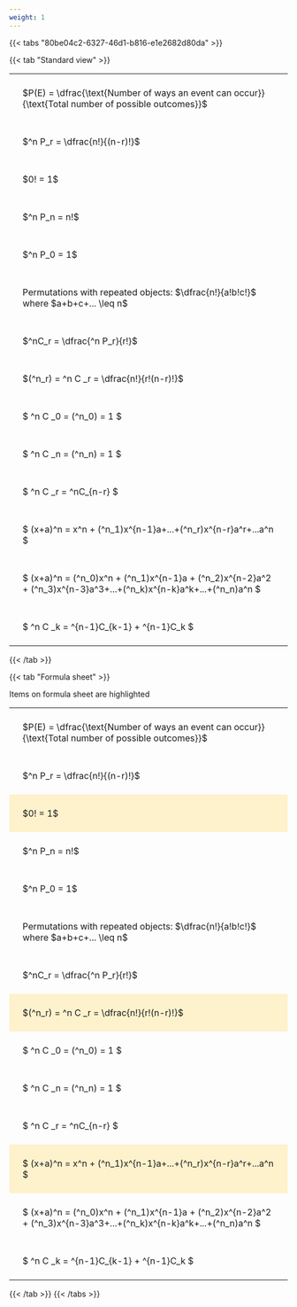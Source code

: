 ```yaml
---
weight: 1
---
```


{{< tabs "80be04c2-6327-46d1-b816-e1e2682d80da" >}}

{{< tab "Standard view" >}}

<style type="text/css">
#T_67bed th.col_heading {
  text-align: left;
  font-size: 1em;
}
#T_67bed td {
  text-align: left;
  font-size: 1em;
  padding: 1.5em;
}
</style>
<table id="T_67bed">
  <thead>
  </thead>
  <tbody>
    <tr>
      <td id="T_67bed_row0_col0" class="data row0 col0" >$P(E) = \dfrac{\text{Number of ways an event can occur}}{\text{Total number of possible outcomes}}$</td>
    </tr>
    <tr>
      <td id="T_67bed_row1_col0" class="data row1 col0" >$^n P_r = \dfrac{n!}{(n-r)!}$</td>
    </tr>
    <tr>
      <td id="T_67bed_row2_col0" class="data row2 col0" >$0! = 1$</td>
    </tr>
    <tr>
      <td id="T_67bed_row3_col0" class="data row3 col0" >$^n P_n = n!$</td>
    </tr>
    <tr>
      <td id="T_67bed_row4_col0" class="data row4 col0" >$^n P_0 = 1$</td>
    </tr>
    <tr>
      <td id="T_67bed_row5_col0" class="data row5 col0" >Permutations with repeated objects: $\dfrac{n!}{a!b!c!}$ where $a+b+c+... \leq n$</td>
    </tr>
    <tr>
      <td id="T_67bed_row6_col0" class="data row6 col0" >$^nC_r = \dfrac{^n P_r}{r!}$</td>
    </tr>
    <tr>
      <td id="T_67bed_row7_col0" class="data row7 col0" >$(^n_r) = ^n C _r = \dfrac{n!}{r!(n-r)!}$</td>
    </tr>
    <tr>
      <td id="T_67bed_row8_col0" class="data row8 col0" >$ ^n C _0 = (^n_0) = 1 $</td>
    </tr>
    <tr>
      <td id="T_67bed_row9_col0" class="data row9 col0" >$ ^n C _n = (^n_n) = 1 $</td>
    </tr>
    <tr>
      <td id="T_67bed_row10_col0" class="data row10 col0" >$ ^n C _r = ^nC_{n-r} $</td>
    </tr>
    <tr>
      <td id="T_67bed_row11_col0" class="data row11 col0" >$ (x+a)^n = x^n + (^n_1)x^{n-1}a+...+(^n_r)x^{n-r}a^r+...a^n    $</td>
    </tr>
    <tr>
      <td id="T_67bed_row12_col0" class="data row12 col0" >$ (x+a)^n = (^n_0)x^n + (^n_1)x^{n-1}a + (^n_2)x^{n-2}a^2 + (^n_3)x^{n-3}a^3+...+(^n_k)x^{n-k}a^k+...+(^n_n)a^n $</td>
    </tr>
    <tr>
      <td id="T_67bed_row13_col0" class="data row13 col0" >$ ^n C _k = ^{n-1}C_{k-1} + ^{n-1}C_k $</td>
    </tr>
  </tbody>
</table>
{{< /tab >}}

{{< tab "Formula sheet" >}}

Items on formula sheet are highlighted 
<br>
<style type="text/css">
#T_9b5e4 th.col_heading {
  text-align: left;
  font-size: 1em;
}
#T_9b5e4 td {
  text-align: left;
  font-size: 1em;
  padding: 1.5em;
}
#T_9b5e4_row0_col0, #T_9b5e4_row1_col0, #T_9b5e4_row3_col0, #T_9b5e4_row4_col0, #T_9b5e4_row5_col0, #T_9b5e4_row6_col0, #T_9b5e4_row8_col0, #T_9b5e4_row9_col0, #T_9b5e4_row10_col0, #T_9b5e4_row12_col0, #T_9b5e4_row13_col0 {
  background-color: rgba(0,0,0,0);
}
#T_9b5e4_row2_col0, #T_9b5e4_row7_col0, #T_9b5e4_row11_col0 {
  background-color: rgba(255,194,10, 0.2);
}
</style>
<table id="T_9b5e4">
  <thead>
  </thead>
  <tbody>
    <tr>
      <td id="T_9b5e4_row0_col0" class="data row0 col0" >$P(E) = \dfrac{\text{Number of ways an event can occur}}{\text{Total number of possible outcomes}}$</td>
    </tr>
    <tr>
      <td id="T_9b5e4_row1_col0" class="data row1 col0" >$^n P_r = \dfrac{n!}{(n-r)!}$</td>
    </tr>
    <tr>
      <td id="T_9b5e4_row2_col0" class="data row2 col0" >$0! = 1$</td>
    </tr>
    <tr>
      <td id="T_9b5e4_row3_col0" class="data row3 col0" >$^n P_n = n!$</td>
    </tr>
    <tr>
      <td id="T_9b5e4_row4_col0" class="data row4 col0" >$^n P_0 = 1$</td>
    </tr>
    <tr>
      <td id="T_9b5e4_row5_col0" class="data row5 col0" >Permutations with repeated objects: $\dfrac{n!}{a!b!c!}$ where $a+b+c+... \leq n$</td>
    </tr>
    <tr>
      <td id="T_9b5e4_row6_col0" class="data row6 col0" >$^nC_r = \dfrac{^n P_r}{r!}$</td>
    </tr>
    <tr>
      <td id="T_9b5e4_row7_col0" class="data row7 col0" >$(^n_r) = ^n C _r = \dfrac{n!}{r!(n-r)!}$</td>
    </tr>
    <tr>
      <td id="T_9b5e4_row8_col0" class="data row8 col0" >$ ^n C _0 = (^n_0) = 1 $</td>
    </tr>
    <tr>
      <td id="T_9b5e4_row9_col0" class="data row9 col0" >$ ^n C _n = (^n_n) = 1 $</td>
    </tr>
    <tr>
      <td id="T_9b5e4_row10_col0" class="data row10 col0" >$ ^n C _r = ^nC_{n-r} $</td>
    </tr>
    <tr>
      <td id="T_9b5e4_row11_col0" class="data row11 col0" >$ (x+a)^n = x^n + (^n_1)x^{n-1}a+...+(^n_r)x^{n-r}a^r+...a^n    $</td>
    </tr>
    <tr>
      <td id="T_9b5e4_row12_col0" class="data row12 col0" >$ (x+a)^n = (^n_0)x^n + (^n_1)x^{n-1}a + (^n_2)x^{n-2}a^2 + (^n_3)x^{n-3}a^3+...+(^n_k)x^{n-k}a^k+...+(^n_n)a^n $</td>
    </tr>
    <tr>
      <td id="T_9b5e4_row13_col0" class="data row13 col0" >$ ^n C _k = ^{n-1}C_{k-1} + ^{n-1}C_k $</td>
    </tr>
  </tbody>
</table>
{{< /tab >}}
{{< /tabs >}}